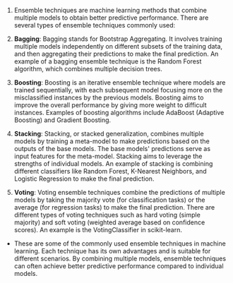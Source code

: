 1. Ensemble techniques are machine learning methods that combine multiple models to obtain better predictive performance. There are several types of ensemble techniques commonly used:

1. **Bagging**: Bagging stands for Bootstrap Aggregating. It involves training multiple models independently 
on different subsets of the training data, and then aggregating their predictions to make the final prediction.
An example of a bagging ensemble technique is the Random Forest algorithm, which combines multiple decision trees.

2. **Boosting**: Boosting is an iterative ensemble technique where models are trained sequentially, with each subsequent model 
focusing more on the misclassified instances by the previous models.
Boosting aims to improve the overall performance by giving more weight to difficult instances.
Examples of boosting algorithms include AdaBoost (Adaptive Boosting) and Gradient Boosting.

3. **Stacking**: Stacking, or stacked generalization, combines multiple models by training a meta-model to 
make predictions based on the outputs of the base models. The base models' predictions serve as 
input features for the meta-model. Stacking aims to leverage the strengths of individual models. 
An example of stacking is combining different classifiers like Random Forest, K-Nearest Neighbors,
and Logistic Regression to make the final prediction.

4. **Voting**: Voting ensemble techniques combine the predictions of multiple models by
taking the majority vote (for classification tasks) or the average (for regression tasks) to make 
the final prediction. There are different types of voting techniques such as hard voting (simple majority)
and soft voting (weighted average based on confidence scores). An example is the VotingClassifier in scikit-learn.


-    These are some of the commonly used ensemble techniques in machine learning. 
    Each technique has its own advantages and is suitable for different scenarios.
    By combining multiple models, ensemble techniques can often achieve better predictive performance
    compared to individual models.
    
